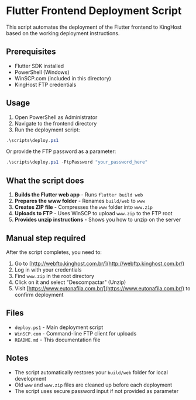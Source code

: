 # Flutter Frontend Deployment Script

This script automates the deployment of the Flutter frontend to KingHost based on the working deployment instructions.

## Prerequisites

- Flutter SDK installed
- PowerShell (Windows)
- WinSCP.com (included in this directory)
- KingHost FTP credentials

## Usage

1. Open PowerShell as Administrator
2. Navigate to the frontend directory
3. Run the deployment script:

```powershell
.\scripts\deploy.ps1
```

Or provide the FTP password as a parameter:

```powershell
.\scripts\deploy.ps1 -FtpPassword "your_password_here"
```

## What the script does

1. **Builds the Flutter web app** - Runs `flutter build web`
2. **Prepares the www folder** - Renames `build/web` to `www`
3. **Creates ZIP file** - Compresses the `www` folder into `www.zip`
4. **Uploads to FTP** - Uses WinSCP to upload `www.zip` to the FTP root
5. **Provides unzip instructions** - Shows you how to unzip on the server

## Manual step required

After the script completes, you need to:

1. Go to [http://webftp.kinghost.com.br/](http://webftp.kinghost.com.br/)
2. Log in with your credentials
3. Find `www.zip` in the root directory
4. Click on it and select "Descompactar" (Unzip)
5. Visit [https://www.eutonafila.com.br/](https://www.eutonafila.com.br/) to confirm deployment

## Files

- `deploy.ps1` - Main deployment script
- `WinSCP.com` - Command-line FTP client for uploads
- `README.md` - This documentation file

## Notes

- The script automatically restores your `build/web` folder for local development
- Old `www` and `www.zip` files are cleaned up before each deployment
- The script uses secure password input if not provided as parameter 